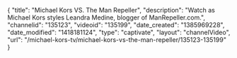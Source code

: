 {
    "title": "Michael Kors VS. The Man Repeller",
    "description": "Watch as Michael Kors styles Leandra Medine, blogger of ManRepeller.com.",
    "channelid": "135123",
    "videoid": "135199",
    "date_created": "1385969228",
    "date_modified": "1418181124",
    "type": "captivate",
    "layout": "channelVideo",
    "url": "\/michael-kors-tv\/michael-kors-vs-the-man-repeller\/135123-135199"
}